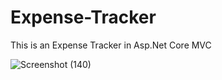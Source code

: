 # Expense-Tracker
This is an Expense Tracker in Asp.Net Core MVC

![Screenshot (140)](https://github.com/user-attachments/assets/daddbbee-87bb-49a2-9e73-077dbc10f7f8)

